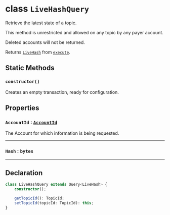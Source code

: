 # class `LiveHashQuery`

Retrieve the latest state of a topic.

This method is unrestricted and allowed on any topic by any payer account.

Deleted accounts will not be returned.

Returns [`LiveHash`](./LiveHash.md) from [`execute`](../Query.md).

## Static Methods

### `constructor()`

Creates an empty transaction, ready for configuration.

## Properties

### `AccountId` : [`AccountId`](reference/cryptocurrency/AccountId.md)

The Account for which information is being requested.

---

### `Hash` : `bytes`

---
## Declaration

```typescript
class LiveHashQuery extends Query<LiveHash> {
    constructor();

    getTopicId(): TopicId;
    setTopicId(topicId: TopicId): this;
}
```
